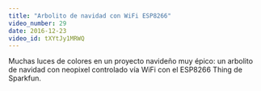 ```yaml
---
title: "Arbolito de navidad con WiFi ESP8266"
video_number: 29
date: 2016-12-23
video_id: tXYtJy1MRWQ
---
```


Muchas luces de colores en un proyecto navideño muy épico: un arbolito de navidad con neopixel controlado vía WiFi con el ESP8266 Thing de Sparkfun.
